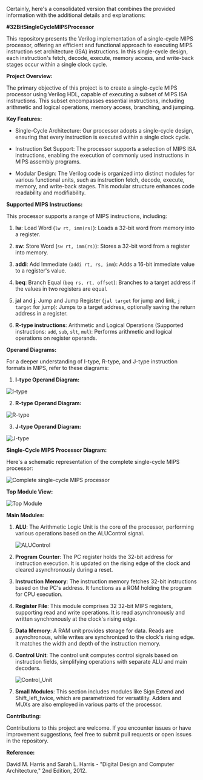 Certainly, here's a consolidated version that combines the provided information with the additional details and explanations:

**#32BitSingleCycleMIPSProcessor**

This repository presents the Verilog implementation of a single-cycle MIPS processor, offering an efficient and functional approach to executing MIPS instruction set architecture (ISA) instructions. In this single-cycle design, each instruction's fetch, decode, execute, memory access, and write-back stages occur within a single clock cycle.

**Project Overview:**

The primary objective of this project is to create a single-cycle MIPS processor using Verilog HDL, capable of executing a subset of MIPS ISA instructions. This subset encompasses essential instructions, including arithmetic and logical operations, memory access, branching, and jumping.

**Key Features:**

- Single-Cycle Architecture: Our processor adopts a single-cycle design, ensuring that every instruction is executed within a single clock cycle.

- Instruction Set Support: The processor supports a selection of MIPS ISA instructions, enabling the execution of commonly used instructions in MIPS assembly programs.

- Modular Design: The Verilog code is organized into distinct modules for various functional units, such as instruction fetch, decode, execute, memory, and write-back stages. This modular structure enhances code readability and modifiability.

**Supported MIPS Instructions:**

This processor supports a range of MIPS instructions, including:

1. **lw**: Load Word (`lw rt, imm(rs)`): Loads a 32-bit word from memory into a register.

2. **sw**: Store Word (`sw rt, imm(rs)`): Stores a 32-bit word from a register into memory.

3. **addi**: Add Immediate (`addi rt, rs, imm`): Adds a 16-bit immediate value to a register's value.

4. **beq**: Branch Equal (`beq rs, rt, offset`): Branches to a target address if the values in two registers are equal.

5. **jal** and **j**: Jump and Jump Register (`jal target` for jump and link, `j target` for jump): Jumps to a target address, optionally saving the return address in a register.

6. **R-type instructions**: Arithmetic and Logical Operations (Supported instructions: `add`, `sub`, `slt`, `mul`): Performs arithmetic and logical operations on register operands.

**Operand Diagrams:**

For a deeper understanding of I-type, R-type, and J-type instruction formats in MIPS, refer to these diagrams:

1. **I-type Operand Diagram:**

![I-type](https://github.com/basemhesham/32-bit_single_cycle_MIPS_processor/assets/136960296/b0e721dd-46fc-49dc-87c5-489a17930964)

2. **R-type Operand Diagram:**

![R-type](https://github.com/basemhesham/32-bit_single_cycle_MIPS_processor/assets/136960296/e119bf58-204f-46cb-8a30-1dc5716892ca)

3. **J-type Operand Diagram:**

![J-type](https://github.com/basemhesham/32-bit_single_cycle_MIPS_processor/assets/136960296/26ab0c76-1120-48dd-95de-55823b1f83e2)

**Single-Cycle MIPS Processor Diagram:**

Here's a schematic representation of the complete single-cycle MIPS processor:

![Complete single-cycle MIPS processor](https://github.com/basemhesham/32-bit_single_cycle_MIPS_processor/assets/136960296/5f56dedd-0686-45e8-a429-2330f72ee35d)

**Top Module View:**

![Top Module](https://github.com/basemhesham/32-bit_single_cycle_MIPS_processor/assets/136960296/04d297bd-8eff-4e27-91e1-cd2e2227303e)

**Main Modules:**

1. **ALU**: The Arithmetic Logic Unit is the core of the processor, performing various operations based on the ALUControl signal.

   ![ALUControl](https://github.com/basemhesham/32-bit_single_cycle_MIPS_processor/assets/136960296/43601d8c-5df2-4207-bed5-f82dea8a2d3d)

2. **Program Counter**: The PC register holds the 32-bit address for instruction execution. It is updated on the rising edge of the clock and cleared asynchronously during a reset.

3. **Instruction Memory**: The instruction memory fetches 32-bit instructions based on the PC's address. It functions as a ROM holding the program for CPU execution.

4. **Register File**: This module comprises 32 32-bit MIPS registers, supporting read and write operations. It is read asynchronously and written synchronously at the clock's rising edge.

5. **Data Memory**: A RAM unit provides storage for data. Reads are asynchronous, while writes are synchronized to the clock's rising edge. It matches the width and depth of the instruction memory.

6. **Control Unit**: The control unit computes control signals based on instruction fields, simplifying operations with separate ALU and main decoders.

   ![Control_Unit](https://github.com/basemhesham/32-bit_single_cycle_MIPS_processor/assets/136960296/b1c3fda4-f172-41f5-b989-cd2aa49badca)

7. **Small Modules**: This section includes modules like Sign Extend and Shift_left_twice, which are parametrized for versatility. Adders and MUXs are also employed in various parts of the processor.

**Contributing:**

Contributions to this project are welcome. If you encounter issues or have improvement suggestions, feel free to submit pull requests or open issues in the repository.

**Reference:**

David M. Harris and Sarah L. Harris - "Digital Design and Computer Architecture," 2nd Edition, 2012.
